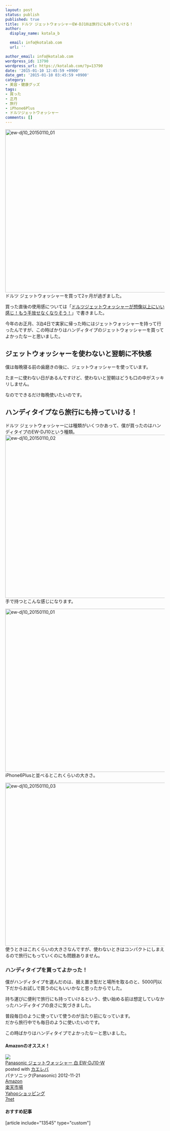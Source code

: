 ```yaml
---
layout: post
status: publish
published: true
title: ドルツ ジェットウォッシャーEW-DJ10は旅行にも持っていける！
author:
  display_name: kotala_b

  email: info@kotalab.com
  url: ''

author_email: info@kotalab.com
wordpress_id: 13790
wordpress_url: https://kotalab.com/?p=13790
date: '2015-01-10 12:45:59 +0900'
date_gmt: '2015-01-10 03:45:59 +0900'
category:
- 美容・健康グッズ
tags:
- 買った
- 正月
- 旅行
- iPhone6Plus
- ドルツジェットウォッシャー
comments: []
---
```

<p><img src="https://kotalab.com/wp-content/uploads/2015/01/ew-dj10_20150110_01-780x516.jpg" alt="ew-dj10_20150110_01" width="780" height="516" class="aligncenter size-large wp-image-13794" /><br />
ドルツ ジェットウォッシャーを買って2ヶ月が過ぎました。</p>
<p>買った直後の使用感については「<a href="https://kotalab.com/doltz-jet-washer" title="ドルツジェットウォッシャーが想像以上にいい感じ！もう手放せなくなりそう！">ドルツジェットウォッシャーが想像以上にいい感じ！もう手放せなくなりそう！</a>」で書きました。</p>
<p>今年のお正月、3泊4日で実家に帰った時にはジェットウォッシャーを持って行ったんですが、この時ばかりはハンディタイプのジェットウォッシャーを買ってよかったなーと思いました。<br />
<!--more--></p>
<h2>ジェットウォッシャーを使わないと翌朝に不快感</h2>
<p>僕は毎晩寝る前の歯磨きの後に、ジェットウォッシャーを使っています。</p>
<p>たまーに使わない日があるんですけど、使わないと翌朝はどうも口の中がスッキリしません。</p>
<p>なのでできるだけ毎晩使いたいのです。</p>
<h2>ハンディタイプなら旅行にも持っていける！</h2>
<p>ドルツ ジェットウォッシャーには種類がいくつかあって、僕が買ったのはハンディタイプのEW-DJ10という種類。<br />
<img src="https://kotalab.com/wp-content/uploads/2015/01/ew-dj10_20150110_02-780x516.jpg" alt="ew-dj10_20150110_02" width="780" height="516" class="aligncenter size-large wp-image-13795" /><br />
手で持つとこんな感じになります。</p>
<p><img src="https://kotalab.com/wp-content/uploads/2015/01/ew-dj10_20150110_01-780x516.jpg" alt="ew-dj10_20150110_01" width="780" height="516" class="aligncenter size-large wp-image-13794" /><br />
iPhone6Plusと並べるとこれくらいの大きさ。</p>
<p><img src="https://kotalab.com/wp-content/uploads/2015/01/ew-dj10_20150110_03-780x516.jpg" alt="ew-dj10_20150110_03" width="780" height="516" class="aligncenter size-large wp-image-13796" /><br />
使うときはこれくらいの大きさなんですが、使わないときはコンパクトにしまえるので旅行にもっていくのにも問題ありません。</p>
<h3>ハンディタイプを買ってよかった！</h3>
<p>僕がハンディタイプを選んだのは、据え置き型だと場所を取るのと、5000円以下だからお試しで買うのにもいいかなと思ったからでした。</p>
<p>持ち運びに便利で旅行にも持っていけるという、使い始める前は想定していなかったハンディタイプの良さに気づきました。</p>
<p>普段毎日のように使っていて使うのが当たり前になっています。<br />
だから旅行中でも毎日のように使いたいのです。</p>
<p>この時ばかりはハンディタイプでよかったなーと思いました。</p>
<h4 class="aam">Amazonのオススメ！</h4>
<div class="kaerebalink-box">
<div class="kaerebalink-image"><a href="http://www.amazon.co.jp/exec/obidos/ASIN/B00A2MGTVK/same-22/ref=nosim/" rel="nofollow" target="_blank"><img src="http://ecx.images-amazon.com/images/I/21X4wkdr%2BsL._SL160_.jpg" style="border: none;" /></a></div>
<div class="kaerebalink-info">
<div class="kaerebalink-name"><a href="http://www.amazon.co.jp/exec/obidos/ASIN/B00A2MGTVK/same-22/ref=nosim/" rel="nofollow" target="_blank">Panasonic ジェットウォッシャー 白 EW-DJ10-W</a>
<div class="kaerebalink-powered-date">posted with <a href="http://kaereba.com" rel="nofollow" target="_blank">カエレバ</a></div>
</div>
<div class="kaerebalink-detail"> パナソニック(Panasonic) 2012-11-21    </div>
<div class="kaerebalink-link1">
<div class="shoplinkamazon"><a href="http://www.amazon.co.jp/gp/search?keywords=%83W%83F%83b%83g%83E%83H%83b%83V%83%83%81%5B%20EW-DJ10&__mk_ja_JP=%83J%83%5E%83J%83i&tag=same-22" rel="nofollow" target="_blank" title="アマゾン" >Amazon</a></div>
<div class="shoplinkrakuten"><a href="http://c.af.moshimo.com/af/c/click?a_id=374939&p_id=54&pc_id=54&pl_id=616&s_v=b5Rz2P0601xu&url=http%3A%2F%2Fsearch.rakuten.co.jp%2Fsearch%2Fmall%2F%25E3%2582%25B8%25E3%2582%25A7%25E3%2583%2583%25E3%2583%2588%25E3%2582%25A6%25E3%2582%25A9%25E3%2583%2583%25E3%2582%25B7%25E3%2583%25A3%25E3%2583%25BC%2520EW-DJ10%2F-%2Ff.1-p.1-s.1-sf.0-st.A-v.2%3Fx%3D0" rel="nofollow" target="_blank" title="楽天市場" >楽天市場</a></div>
<div class="shoplinkyahoo"><a href="http://ck.jp.ap.valuecommerce.com/servlet/referral?sid=2967684&pid=881104827&vc_url=http%3A%2F%2Fshopping.search.yahoo.co.jp%2Fsearch%3FuIv%3Don%26ei%3DUTF-8%26tab_ex%3Dcommerce%26slider%3D0%26va%3D%25E3%2582%25B8%25E3%2582%25A7%25E3%2583%2583%25E3%2583%2588%25E3%2582%25A6%25E3%2582%25A9%25E3%2583%2583%25E3%2582%25B7%25E3%2583%25A3%25E3%2583%25BC%2520EW-DJ10" rel="nofollow"  target="_blank" title="Yahooショッピング" >Yahooショッピング<img src="http://ad.jp.ap.valuecommerce.com/servlet/gifbanner?sid=2967684&pid=881104827" height="1" width="1" border="0"></a></div>
<div class="shoplinkseven"><a href="http://ck.jp.ap.valuecommerce.com/servlet/referral?sid=2967684&pid=881104827&vc_url=http%3A%2F%2Fwww.7netshopping.jp%2Fall%2Fsearch_result%2F-%2Fbprice%2Foff%2Fsort%2F0%2Fkword_in%2F%25E3%2582%25B8%25E3%2582%25A7%25E3%2583%2583%25E3%2583%2588%25E3%2582%25A6%25E3%2582%25A9%25E3%2583%2583%25E3%2582%25B7%25E3%2583%25A3%25E3%2583%25BC%2520EW-DJ10%2FallGoods%2Fon%2Fsubmit.x%2F30%2Fdisp_result%2F1%2Fsubmit.y%2F9%2Fprvlg%2Foff%2Fnobuy%2Fon%2FsetProduct%2Foff%2Foop%2Fon%2Fctgy%2Fall%2FfromKeywordSearch%2Ftrue" rel="nofollow" target="_blank" title="セブンネットショッピング" >7net</a></div>
</div>
</div>
<div class="booklink-footer" style="clear: left"></div>
</div>
<h4 class="rel">おすすめ記事</h4>
<p>[article include="13545" type="custom"]</p>
